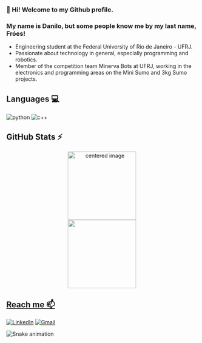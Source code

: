 ### 👋 Hi! Welcome to my Github profile.
### My name is Danilo, but some people know me by my last name, Fróes!
- Engineering student at the Federal University of Rio de Janeiro - UFRJ.
- Passionate about technology in general, especially programming and robotics.
- Member of the competition team Minerva Bots at UFRJ, working in the electronics and programming areas on the Mini Sumo and 3kg Sumo projects.

## Languages 💻

<div style="display: inline">
  <img align="center" alt="python" src="https://img.shields.io/badge/Python-3776AB?style=for-the-badge&logo=python&logoColor=white" />
  <img align="center" alt="c++" src="https://img.shields.io/badge/C%2B%2B-00599C?style=for-the-badge&logo=c%2B%2B&logoColor=white" />
</div><br/>

## GitHub Stats ⚡
<div>
  <a href="https://github.com/danilofroes">
  <center>
    <img height="180em" src="https://github-readme-stats.vercel.app/api?username=danilofroes&show_icons=true&theme=midnight-purple&include_all_commits=true&count_private=true" alt="centered image">
  </center>
  <center>  
    <img height="180em" src="https://github-readme-stats.vercel.app/api/top-langs/?username=danilofroes&layout=compact&langs_count=7&theme=midnight-purple"/> 
  </center>
</div>
    
## Reach me 📫
[![LinkedIn](https://img.shields.io/badge/LinkedIn-0077B5?style=for-the-badge&logo=linkedin&logoColor=white)](https://www.linkedin.com/in/danilofroes/)
[![Gmail](https://img.shields.io/badge/-engdanilofroes@gmail.com-D14836?style=for-the-badge&logo=gmail&logoColor=white&link=mailto:engdanilofroes@gmail)](mailto:engdanilofroes@gmail)

![Snake animation](https://github.com/danilofroes/danilofroes/blob/output/github-contribution-grid-snake.svg)

<!--
**danilofroes/danilofroes** is a ✨ _special_ ✨ repository because its `README.md` (this file) appears on your GitHub profile.

Here are some ideas to get you started:

- 🔭 I’m currently working on ...
- 🌱 I’m currently learning ...
- 👯 I’m looking to collaborate on ...
- 🤔 I’m looking for help with ...
- 💬 Ask me about ...
- 📫 How to reach me: ...
- 😄 Pronouns: ...
- ⚡ Fun fact: ...
-->
